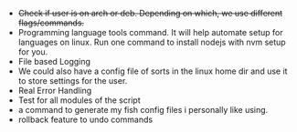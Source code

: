 - ~~Check if user is on arch or deb. Depending on which, we use different flags/commands.~~
- Programming language tools command. It will help automate setup for languages on linux. Run one command to install nodejs with nvm setup for you.
- File based Logging
- We could also have a config file of sorts in the linux home dir and use it to store settings for the user.
- Real Error Handling
- Test for all modules of the script
- a command to generate my fish config files i personally like using.
- rollback feature to undo commands